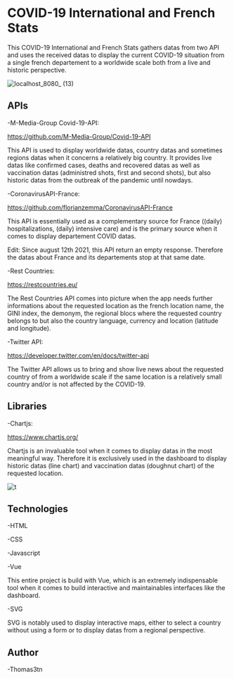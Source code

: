 # COVID-19 International and French Stats

This COVID-19 International and French Stats gathers datas from two API and uses the received datas to display the current COVID-19 situation from a single french departement to a worldwide scale both from a live and historic perspective.

![localhost_8080_ (13)](https://user-images.githubusercontent.com/58400913/130482286-51f3a672-12c3-49bc-9fa5-e124983ea0f5.png)


## APIs

-M-Media-Group Covid-19-API:

https://github.com/M-Media-Group/Covid-19-API

This API is used to display worldwide datas, country datas and sometimes regions datas when it concerns a relatively big country. It provides live datas like confirmed cases, deaths and recovered datas as well as vaccination datas (administred shots, first and second shots), but also historic datas from the outbreak of the pandemic until nowdays.

-CoronavirusAPI-France:

https://github.com/florianzemma/CoronavirusAPI-France

This API is essentially used as a complementary source for France ((daily) hospitalizations, (daily) intensive care) and is the primary source when it comes to display departement COVID datas.

Edit: Since august 12th 2021, this API return an empty response. Therefore the datas about France and its departements stop at that same date.

-Rest Countries:

https://restcountries.eu/

The Rest Countries API comes into picture when the app needs further informations about the requested location as the french location name, the GINI index, the demonym, the regional blocs where the requested country belongs to but also the country language, currency and location (latitude and longitude).

-Twitter API:

https://developer.twitter.com/en/docs/twitter-api

The Twitter API allows us to bring and show live news about the requested country of from a worldwide scale if the same location is a relatively small country and/or is not affected by the COVID-19. 

## Libraries

-Chartjs:

https://www.chartjs.org/

Chartjs is an invaluable tool when it comes to display datas in the most meaningful way. Therefore it is exclusively used in the dashboard to display historic datas (line chart) and vaccination datas (doughnut chart) of the requested location.

![t](https://user-images.githubusercontent.com/58400913/130483511-32cd67ef-ad71-40b9-bffa-6507791e0640.png)


## Technologies

-HTML

-CSS

-Javascript

-Vue

This entire project is build with Vue, which is an extremely indispensable tool when it comes to build interactive and maintainables interfaces like the dashboard.

-SVG

SVG is notably used to display interactive maps, either to select a country without using a form or to display datas from a regional perspective.

## Author

-Thomas3tn
